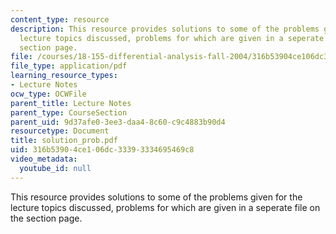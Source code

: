 ```yaml
---
content_type: resource
description: This resource provides solutions to some of the problems given for the
  lecture topics discussed, problems for which are given in a seperate file on the
  section page.
file: /courses/18-155-differential-analysis-fall-2004/316b53904ce106dc33393334695469c8_solution_prob.pdf
file_type: application/pdf
learning_resource_types:
- Lecture Notes
ocw_type: OCWFile
parent_title: Lecture Notes
parent_type: CourseSection
parent_uid: 9d37afe0-3ee3-daa4-8c60-c9c4883b90d4
resourcetype: Document
title: solution_prob.pdf
uid: 316b5390-4ce1-06dc-3339-3334695469c8
video_metadata:
  youtube_id: null
---
```

This resource provides solutions to some of the problems given for the lecture topics discussed, problems for which are given in a seperate file on the section page.

